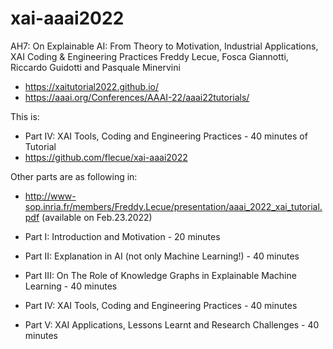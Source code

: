 # xai-aaai2022

AH7: On Explainable AI: From Theory to Motivation, Industrial Applications, XAI Coding & Engineering Practices
Freddy Lecue, Fosca Giannotti, Riccardo Guidotti and Pasquale Minervini
  - https://xaitutorial2022.github.io/
  - https://aaai.org/Conferences/AAAI-22/aaai22tutorials/

This is: 
  - Part IV: XAI Tools, Coding and Engineering Practices - 40 minutes of Tutorial
  - https://github.com/flecue/xai-aaai2022

Other parts are as following in:
  - http://www-sop.inria.fr/members/Freddy.Lecue/presentation/aaai_2022_xai_tutorial.pdf (available on Feb.23.2022)

- Part I: Introduction and Motivation - 20 minutes 
- Part II: Explanation in AI (not only Machine Learning!) - 40 minutes 
- Part III: On The Role of Knowledge Graphs in Explainable Machine Learning - 40 minutes
- Part IV: XAI Tools, Coding and Engineering Practices - 40 minutes
- Part V: XAI Applications, Lessons Learnt and Research Challenges - 40 minutes
